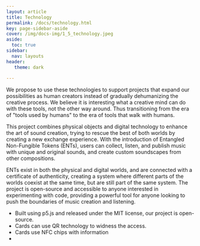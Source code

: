 ```yaml
---
layout: article
title: Technology
permalink: /docs/technology.html
key: page-sidebar-aside
cover: /img/docs-img/1_5_technology.jpeg
aside:
  toc: true
sidebar:
  nav: layouts
header:
   theme: dark
   
---
```


We propose to use these technologies to support projects that expand our possibilities as human creators instead of gradually dehumanizing the creative process. We believe it is interesting what a creative mind can do with these tools, not the other way around. Thus transitioning from the era of "tools used by humans" to the era of tools that walk with humans.

This project combines physical objects and digital technology to enhance the art of sound creation, trying to rescue the best of both worlds by creating a new exchange experience. With the introduction of Entangled Non-Fungible Tokens (ENTs), users can collect, listen, and publish music with unique and original sounds, and create custom soundscapes from other compositions. 

ENTs exist in both the physical and digital worlds, and are connected with a certificate of authenticity, creating a system where different parts of the worlds coexist at the same time, but are still part of the same system. The project is open-source and accessible to anyone interested in experimenting with code, providing a powerful tool for anyone looking to push the boundaries of music creation and listening. 

- Built using p5.js and released under the MIT license, our project is open-source. 
- Cards can use QR technology to widness the access. 
- Cards use NFC chips with information 
- 